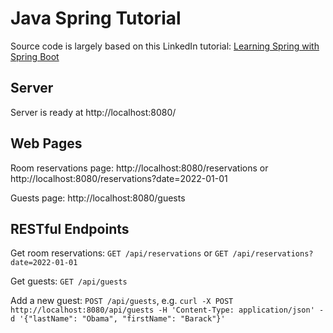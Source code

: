 # Java Spring Tutorial

Source code is largely based on this LinkedIn tutorial: [Learning Spring with Spring Boot](https://www.linkedin.com/learning/learning-spring-with-spring-boot-13886371)

## Server

Server is ready at http://localhost:8080/

## Web Pages

Room reservations page: http://localhost:8080/reservations or http://localhost:8080/reservations?date=2022-01-01

Guests page: http://localhost:8080/guests

## RESTful Endpoints

Get room reservations: `GET /api/reservations` or `GET /api/reservations?date=2022-01-01`

Get guests: `GET /api/guests`

Add a new guest: `POST /api/guests`, e.g. `curl -X POST http://localhost:8080/api/guests -H 'Content-Type: application/json' -d '{"lastName": "Obama", "firstName": "Barack"}'`
